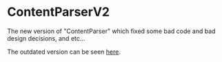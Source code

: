 # ContentParserV2

The new version of "ContentParser" which fixed some bad code and bad design decisions, and etc...

The outdated version can be seen [here](https://github.com/Skevary/ContentParser).
